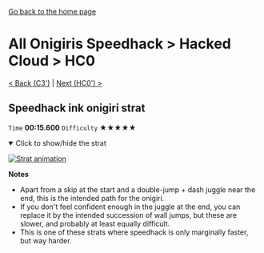 [Go back to the home page](https://github.com/Doublevil/scbspeedrun)

# All Onigiris Speedhack > Hacked Cloud > HC0

[< Back (C3')](https://github.com/Doublevil/scbspeedrun/blob/main/levels/arb_sh/C/C3'.md) | [Next (HC0') >](https://github.com/Doublevil/scbspeedrun/blob/main/levels/arb_sh/HC/HC0'.md)

## Speedhack ink onigiri strat

`Time` **00:15.600** `Difficulty` ★★★★★
<details open>
  <summary>Click to show/hide the strat</summary>

  [![Strat animation](https://github.com/Doublevil/scbspeedrun/blob/main/media/levels/HC/HC0_S_InkOnigiri.webp)](https://github.com/Doublevil/scbspeedrun/blob/main/media/levels/HC/HC0_S_InkOnigiri.mp4?raw=true)

  **Notes**
  - Apart from a skip at the start and a double-jump + dash juggle near the end, this is the intended path for the onigiri.
  - If you don't feel confident enough in the juggle at the end, you can replace it by the intended succession of wall jumps, but these are slower, and probably at least equally difficult.
  - This is one of these strats where speedhack is only marginally faster, but way harder.
</details>
